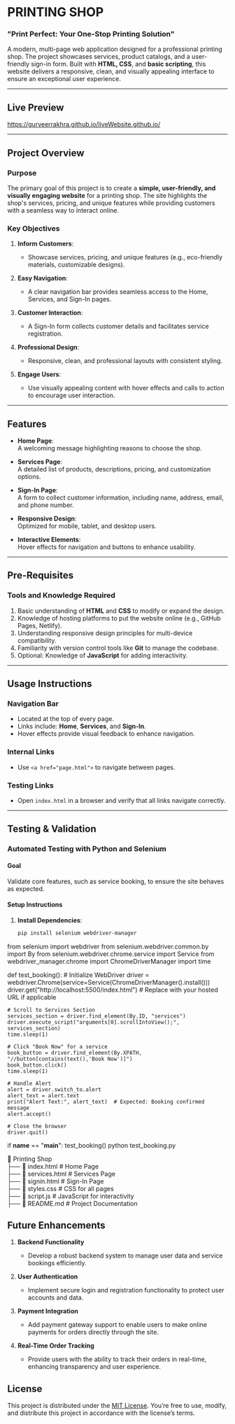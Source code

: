 # PRINTING SHOP  
### **"Print Perfect: Your One-Stop Printing Solution"**  

A modern, multi-page web application designed for a professional printing shop. The project showcases services, product catalogs, and a user-friendly sign-in form. Built with **HTML, CSS**, and **basic scripting**, this website delivers a responsive, clean, and visually appealing interface to ensure an exceptional user experience.  

---

## **Live Preview**  
https://gurveerrakhra.github.io/liveWebsite.github.io/  

---

## **Project Overview**  

### **Purpose**  
The primary goal of this project is to create a **simple, user-friendly, and visually engaging website** for a printing shop. The site highlights the shop's services, pricing, and unique features while providing customers with a seamless way to interact online.  

### **Key Objectives**  
1. **Inform Customers**:  
   - Showcase services, pricing, and unique features (e.g., eco-friendly materials, customizable designs).  

2. **Easy Navigation**:  
   - A clear navigation bar provides seamless access to the Home, Services, and Sign-In pages.  

3. **Customer Interaction**:  
   - A Sign-In form collects customer details and facilitates service registration.  

4. **Professional Design**:  
   - Responsive, clean, and professional layouts with consistent styling.  

5. **Engage Users**:  
   - Use visually appealing content with hover effects and calls to action to encourage user interaction.  

---

## **Features**  

- **Home Page**:  
  A welcoming message highlighting reasons to choose the shop.  

- **Services Page**:  
  A detailed list of products, descriptions, pricing, and customization options.  

- **Sign-In Page**:  
  A form to collect customer information, including name, address, email, and phone number.  

- **Responsive Design**:  
  Optimized for mobile, tablet, and desktop users.  

- **Interactive Elements**:  
  Hover effects for navigation and buttons to enhance usability.  

---

## **Pre-Requisites**  

### **Tools and Knowledge Required**  
1. Basic understanding of **HTML** and **CSS** to modify or expand the design.  
2. Knowledge of hosting platforms to put the website online (e.g., GitHub Pages, Netlify).  
3. Understanding responsive design principles for multi-device compatibility.  
4. Familiarity with version control tools like **Git** to manage the codebase.  
5. Optional: Knowledge of **JavaScript** for adding interactivity.  

---

## **Usage Instructions**  

### **Navigation Bar**  
- Located at the top of every page.  
- Links include: **Home**, **Services**, and **Sign-In**.  
- Hover effects provide visual feedback to enhance navigation.  

### **Internal Links**  
- Use `<a href="page.html">` to navigate between pages.  

### **Testing Links**  
- Open `index.html` in a browser and verify that all links navigate correctly.  

---

## **Testing & Validation**  

### **Automated Testing with Python and Selenium**  

#### **Goal**  
Validate core features, such as service booking, to ensure the site behaves as expected.  

#### **Setup Instructions**  
1. **Install Dependencies**:  
   ```bash
   pip install selenium webdriver-manager
from selenium import webdriver
from selenium.webdriver.common.by import By
from selenium.webdriver.chrome.service import Service
from webdriver_manager.chrome import ChromeDriverManager
import time

def test_booking():
    # Initialize WebDriver
    driver = webdriver.Chrome(service=Service(ChromeDriverManager().install()))
    driver.get("http://localhost:5500/index.html")  # Replace with your hosted URL if applicable

    # Scroll to Services Section
    services_section = driver.find_element(By.ID, "services")
    driver.execute_script("arguments[0].scrollIntoView();", services_section)
    time.sleep(1)

    # Click "Book Now" for a service
    book_button = driver.find_element(By.XPATH, "//button[contains(text(),'Book Now')]")
    book_button.click()
    time.sleep(1)

    # Handle Alert
    alert = driver.switch_to.alert
    alert_text = alert.text
    print("Alert Text:", alert_text)  # Expected: Booking confirmed message
    alert.accept()

    # Close the browser
    driver.quit()

if __name__ == "__main__":
    test_booking()
python test_booking.py

📂 Printing Shop  
├── 📄 index.html         # Home Page  
├── 📄 services.html      # Services Page  
├── 📄 signin.html        # Sign-In Page  
├── 📄 styles.css         # CSS for all pages  
├── 📄 script.js          # JavaScript for interactivity  
├── 📄 README.md          # Project Documentation  

## **Future Enhancements**  

1. **Backend Functionality**  
   - Develop a robust backend system to manage user data and service bookings efficiently.  

2. **User Authentication**  
   - Implement secure login and registration functionality to protect user accounts and data.  

3. **Payment Integration**  
   - Add payment gateway support to enable users to make online payments for orders directly through the site.  

4. **Real-Time Order Tracking**  
   - Provide users with the ability to track their orders in real-time, enhancing transparency and user experience.
  
 ## License

This project is distributed under the [MIT License](https://opensource.org/licenses/MIT). You’re free to use, modify, and distribute this project in accordance with the license’s terms.
